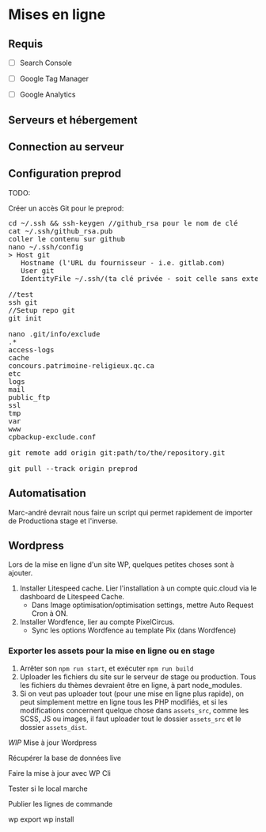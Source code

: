 # Mises en ligne

## Requis

- [ ] Search Console
- [ ] Google Tag Manager
- [ ] Google Analytics


## Serveurs et hébergement

## Connection au serveur

## Configuration preprod

TODO:

Créer un accès Git pour le preprod: 
<pre>
cd ~/.ssh && ssh-keygen //github_rsa pour le nom de clé 
cat ~/.ssh/github_rsa.pub
coller le contenu sur github
nano ~/.ssh/config
> Host git
   Hostname (l'URL du fournisseur - i.e. gitlab.com)
   User git
   IdentityFile ~/.ssh/(ta clé privée - soit celle sans extension)

//test 
ssh git
//Setup repo git
git init

nano .git/info/exclude
.*
access-logs
cache
concours.patrimoine-religieux.qc.ca
etc
logs
mail
public_ftp
ssl
tmp
var
www
cpbackup-exclude.conf

git remote add origin git:path/to/the/repository.git

git pull --track origin preprod
</pre>

## Automatisation

Marc-andré devrait nous faire un script qui permet rapidement de importer de Productiona stage et l'inverse.

## Wordpress

Lors de la mise en ligne d'un site WP, quelques petites choses sont à ajouter.

1. Installer Litespeed cache. Lier l'installation à un compte quic.cloud via le dashboard de Litespeed Cache.
    - Dans Image optimisation/optimisation settings, mettre Auto Request Cron à ON.
2. Installer Wordfence, lier au compte PixelCircus.
    - Sync les options Wordfence au template Pix (dans Wordfence)

### Exporter les assets pour la mise en ligne ou en stage ###

1. Arrêter son `npm run start`, et exécuter `npm run build`
2. Uploader les fichiers du site sur le serveur de stage ou production. Tous les fichiers du thèmes devraient être en ligne, à part node_modules.
3. Si on veut pas uploader tout (pour une mise en ligne plus rapide), on peut simplement mettre en ligne tous les PHP modifiés, et si les modifications concernent quelque chose dans `assets_src`, comme les SCSS, JS ou images, il faut uploader tout le dossier `assets_src` et le dossier `assets_dist`.

_WIP_
Mise à jour Wordpress

Récupérer la base de données live

Faire la mise à jour avec WP Cli

Tester si le local marche

Publier les lignes de commande

wp export
wp install


